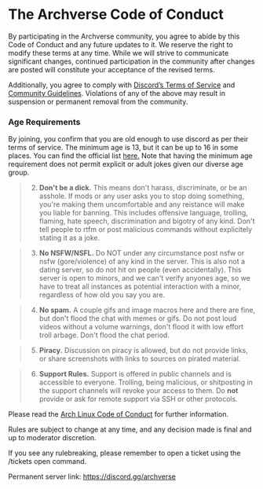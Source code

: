 # The Archverse Code of Conduct

By participating in the Archverse community, you agree to abide by this Code of Conduct and any future updates to it. We
reserve the right to modify these terms at any time. While we will strive to communicate significant changes, continued
participation in the community after changes are posted will constitute your acceptance of the revised terms.

Additionally, you agree to comply with [Discord’s Terms of Service](https://discord.com/terms) and [Community
Guidelines](https://discord.com/guidelines). Violations of any of the above may result in suspension or permanent
removal from the community.

### Age Requirements

By joining, you confirm that you are old enough to use discord as per their terms of service. The minimum age is 13, but
it can be up to 16 in some places. You can find the official list
[here.](https://support.discord.com/hc/en-us/articles/360040724612-Why-is-Discord-asking-for-my-birthday) Note that
having the minimum age requirement does not permit explicit or adult jokes given our diverse age group.

> 2) **Don't be a dick.** This means don't harass, discriminate, or be an asshole. If mods or any user asks you to stop doing something, you're making them uncomfortable and any reistance will make you liable for banning. This includes offensive language, trolling, flaming, hate speech, discrimination and bigotry of any kind. Don't tell people to rtfm or post malicious commands without explicitely stating it as a joke.

> 3) **No NSFW/NSFL.** Do NOT under any circumstance post nsfw or nsfw (gore/violence) of any kind in the server. This is also not a dating server, so do not hit on people (even accidentally). This server is open to minors, and we can't verify anyones age, so we have to treat all instances as potential interaction with a minor, regardless of how old you say you are.

> 4) **No spam.** A couple gifs and image macros here and there are fine, but don't flood the chat with memes or gifs. Do not post loud videos without a volume warnings, don't flood it with low effort troll arbage. Don't flood the chat period.

> 5) **Piracy.** Discussion on piracy is allowed, but do not provide links, or share screenshots with links to sources on pirated material.

> 6)  **Support Rules.** Support is offered in public channels and is accessible to everyone. Trolling, being malicious, or shitposting in the support channels will revoke your access to them. Do **not** provide or ask for remote support via SSH or other protocols.

Please read the [Arch Linux Code of Conduct](<https://terms.archlinux.org/docs/code-of-conduct/>) for further information.

Rules are subject to change at any time, and any decision made is final and up to moderator discretion.

If you see any rulebreaking, please remember to open a ticket using the /tickets open command.

Permanent server link: https://discord.gg/archverse
